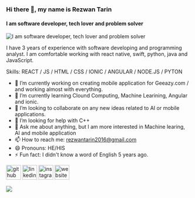 ### Hi there 👋, my name is Rezwan Tarin
#### I am software developer, tech lover and problem solver
![I am software developer, tech lover and problem solver](https://rezwantarin.github.io/my_portfolio/)

I have 3 years of experience with software developing and programming  analyst. I am comfortable working with react native, swift, python, java and JavaScript.  

Skills:  REACT / JS / HTML / CSS / IONIC / ANGULAR / NODE.JS / PYTON 

- 🔭 I’m currently working on creating mobile application for Geeazy.com / and working almost with everything. 
- 🌱 I’m currently learning Clound Computing, Machine Learining, Angular and ionic. 
- 👯 I’m looking to collaborate on any new ideas related to AI or mobile applications. 
- 🤔 I’m looking for help with C++ 
- 💬 Ask me about anything, but I am more interested in Machine learing, AI and mobile application 
- 📫 How to reach me: rezwantarin2016@gmail.com 
- 😄 Pronouns: HE/HIS 
- ⚡ Fun fact:  I didn't know a word of English 5 years ago. 


[<img src='https://cdn.jsdelivr.net/npm/simple-icons@3.0.1/icons/github.svg' alt='github' height='40'>](https://github.com/RezwanTarin)  [<img src='https://cdn.jsdelivr.net/npm/simple-icons@3.0.1/icons/linkedin.svg' alt='linkedin' height='40'>](https://www.linkedin.com/in/https://www.linkedin.com/in/rezwan-tarin-15508318b//)  [<img src='https://cdn.jsdelivr.net/npm/simple-icons@3.0.1/icons/instagram.svg' alt='instagram' height='40'>](https://www.instagram.com/https://www.instagram.com/r.t.7.8.6//)  [<img src='https://cdn.jsdelivr.net/npm/simple-icons@3.0.1/icons/icloud.svg' alt='website' height='40'>](https://rezwantarin.github.io/my_portfolio/)  





<img src="https://github-readme-stats.vercel.app/api?username=RezwanTarin&&show_icons=true&title_color=ffffff&icon_color=bb2acf&text_color=daf7dc&bg_color=151515">
